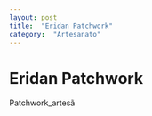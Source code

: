 ```yaml
---
layout: post
title:  "Eridan Patchwork"
category:  "Artesanato"
---
```


# Eridan Patchwork

Patchwork_artesã
